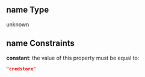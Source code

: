 ## name Type

unknown

## name Constraints

**constant**: the value of this property must be equal to:

```json
"credstore"
```
